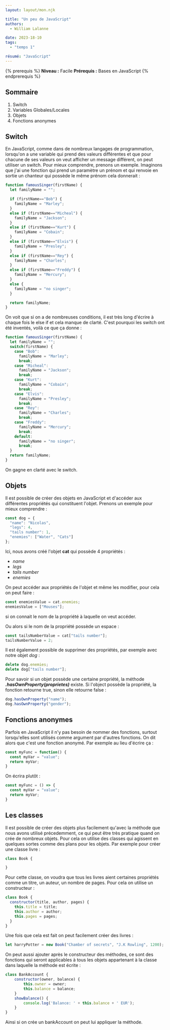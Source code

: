 ```yaml
---
layout: layout/mon.njk

title: "Un peu de JavaScript"
authors:
  - William Lalanne

date: 2023-18-10
tags: 
  - "temps 1"

résumé: "JavaScript"
---
```


{% prerequis %}
**Niveau :** Facile
**Prérequis :** Bases en JavaScript
{% endprerequis %}

## Sommaire

1. Switch 
2. Variables Globales/Locales
3. Objets
4. Fonctions anonymes

## Switch
En JavaScript, comme dans de nombreux langages de programmation, lorsqu'on a une variable qui prend des valeurs différentes et que pour chacune de ses valeurs on veut afficher un message différent, on peut utiliser un switch. Pour mieux comprendre, prenons un exemple.
Imaginons que j'ai une fonction qui prend un paramètre un prénom et qui renvoie en sortie un chanteur qui possède le même prénom cela donnerait : 
```javascript 
function famousSinger(firstName) {
  let familyName = "";

  if (firstName=="Bob") {
    familyName = "Marley";
  } 
  else if (firstName=="Micheal") {
    familyName = "Jackson";
  }
  else if (firstName=="Kurt") {
    familyName = "Cobain";
  }
  else if (firstName=="Elvis") {
    familyName = "Presley";
  }
  else if (firstName=="Rey") {
    familyName = "Charles";
  }
  else if (firstName=="Freddy") {
    familyName = "Mercury";
  }
  else {
    familyName = "no singer";
  }

  return familyName;
}
```
On voit que si on a de nombreuses conditions, il est très long d'écrire à chaque fois le else if et cela manque de clarté. C'est pourquoi les switch ont été inventés, voilà ce que ça donne : 
```javascript 
function famousSinger(firstName) {
  let familyName = "";
  switch(firstName) {
    case "Bob":
      familyName = "Marley";
      break;
    case "Micheal":
      familyName = "Jackson";
      break;
    case "Kurt":
      familyName = "Cobain";
      break;
    case "Elvis":
      familyName = "Presley";
      break;
    case "Rey":
      familyName = "Charles";
      break;
    case "Freddy":
      familyName = "Mercury";
      break;
    default:
      familyName = "no singer";
      break;
  }
  return familyName;
}
```
On gagne en clarté avec le switch.


## Objets 
Il est possible de créer des objets en JavaScript et d'accéder aux différentes propriétés qui constituent l'objet. Prenons un exemple pour mieux comprendre :
```javascript 
const dog = {
  "name": "Nicolas",
  "legs": 4,
  "tails number": 1,
  "enemies": ["Water", "Cats"]
};
```
Ici, nous avons créé l'objet **cat** qui possède 4 propriétés :
- *name*
- *legs*
- *tails number* 
- *enemies* 

On peut accéder aux propriétés de l'objet et même les modifier, pour cela on peut faire :
```javascript 
const enemiesValue = cat.enemies;
enemiesValue = ["Mouses"];
```
si on connait le nom de la propriété à laquelle on veut accéder. 

Ou alors si le nom de la propriété possède un espace : 
```javascript 
const tailsNumberValue = cat["tails number"];
tailsNumberValue = 2;
```
Il est également possible de supprimer des propriétés, par exemple avec notre objet *dog* :
```javascript 
delete dog.enemies;
delete dog["tails number"];
```

Pour savoir si un objet possède une certaine propriété, la méthode ***.hasOwnProperty(proprietes)*** existe. Si l'object possède la propriété, la fonction retourne true, sinon elle retourne false :

```javascript 
dog.hasOwnProperty("name");
dog.hasOwnProperty("gender");
```

## Fonctions anonymes

Parfois en JavaScript il n'y pas besoin de nommer des fonctions, surtout lorsqu'elles sont utilisés comme argument par d'autres fonctions. On dit alors que c'est une fonction anonymé.
Par exemple au lieu d'écrire ça : 
```javascript 
const myFunc = function() {
  const myVar = "value";
  return myVar;
} 
```
On écrira plutôt : 
```javascript 
const myFunc = () => {
  const myVar = "value";
  return myVar;
}
```

## Les classes

Il est possible de créer des objets plus facilement qu'avec la méthode que nous avons utilisé précedemment, ce qui peut être très pratique quand on crée de nombreux objets. Pour cela on utilise des classes qui agissent en quelques sortes comme des plans pour les objets. 
Par exemple pour créer une classe livre :
```javascript 
class Book {

}
```
Pour cette classe, on voudra que tous les livres aient certaines propriétés comme un titre, un auteur, un nombre de pages. Pour cela on utilise un constructeur :
```javascript 
class Book {
  constructor(title, author, pages) {
    this.title = title;
    this.author = author;
    this.pages = pages;
  }
}
```

Une fois que cela est fait on peut facilement créer des livres :

```javascript 
let harryPotter = new Book("Chamber of secrets", "J.K Rowling", 1200);
```

On peut aussi ajouter après le constructeur des méthodes, ce sont des fonctions qui seront applicables à tous les objets appartenant à la classe dans laquelle la méthode est écrite :
```javascript 
class BankAccount {
    constructor(owner, balance) {
        this.owner = owner;
        this.balance = balance;
    }
    showBalance() {
        console.log('Balance: ' + this.balance + ' EUR');
    }
}
```

Ainsi si on crée un bankAccount on peut lui appliquer la méthode.

